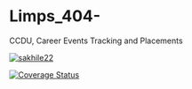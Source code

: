 # Limps_404-
CCDU, Career Events Tracking and Placements

[![sakhile22](https://circleci.com/gh/sakhile22/Limps_404-/tree/master.svg?style=svg)](https://circleci.com/gh/sakhile22/Limps_404-/tree/master)

[![Coverage Status](https://coveralls.io/repos/github/sakhile22/Limps_404-/badge.svg?branch=master)](https://coveralls.io/github/sakhile22/Limps_404-?branch=master)
